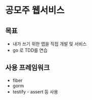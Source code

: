 # 공모주 웹서비스

## 목표

- 내가 쓰기 위한 앱을 직접 개발 및 서비스
- go 로 TDD를 연습

## 사용 프레임워크

- fiber
- gorm
- testify - assert 등 사용

